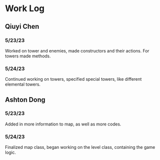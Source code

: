 # Work Log

## Qiuyi Chen

### 5/23/23

Worked on tower and enemies, made constructors and their actions. For towers
made methods.

### 5/24/23

Continued working on towers, specified special towers, like different elemental towers.


## Ashton Dong

### 5/23/23

Added in more information to map, as well as more codes.

### 5/24/23

Finalized map class, began working on the level class, containing the game logic.
